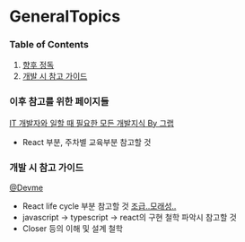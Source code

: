 # GeneralTopics
### Table of Contents
1. [향후 정독](#ToRead)
2. [개발 시 참고 가이드](#Para1) 




### 이후 참고를 위한 페이지들 <a name = "ToRead"></a>
[IT 개발자와 일할 때 필요한 모든 개발지식 By 그랩](https://www.grabbing.me/IT-A-to-Z-By-1e1fbc981b7c4c03ac44943085ac8304)
- React 부분, 주차별 교육부분 참고할 것




### 개발 시 참고 가이드 <a name = "Para1"></a>
[@Devme](https://recoderr.tistory.com/48?category=917407) 
- React life cycle 부분 참고할 것
[조급..모래성..](https://taesan94.tistory.com/178?category=424721)
- javascript -> typescript -> react의 구현 철학 파악시 참고할 것
- Closer 등의 이해 및 설계 철학
